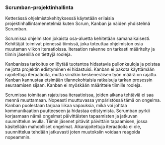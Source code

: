 ### Scrumban-projektinhallinta

Ketterässä ohjelmistokehityksessä käytetään erilaisia projektinhallintamenetelmiä kuten Scrum, Kanban ja näiden yhdistelmä Scrumban.

Scrumissa ohjelmiston jokaista osa-aluetta kehitetään samanaikaisesti. Kehittäjät toimivat pienessä tiimissä, joka toteuttaa ohjelmiston osia muutaman viikon iteraatioissa. Iteraation rakenne on tarkasti määritelty ja tiimin jäsenillä on tiettyjä rooleja.

Kanbanissa tarkoitus on löytää tuotantoa hidastavia pullonkauloja ja poistaa ne jotta projektin edistyminen ei hidastuisi. Kanban ei pakota käyttämään rajoitettuja iteraatioita, mutta siinäkin keskeneräisen työn määrä on rajattu. Kanban kannustaa etsimään tilannekohtaisia ratkaisuja tarkan prosessin seuraamisen sijaan. Kanban ei myöskään määrittele tiimille rooleja.

Scrumissa toimitaan rajatuissa iteraatioissa, joiden aikana tehtäviä ei saa mennä muuttamaan. Nopeasti muuttuvassa ympäristössä tämä on ongelma. Kanban puolestaan tarjoaa liikaa vapauksia, mikä voi johtaa kommunikaation puutteeseen ja hidastaa edistymista. Scrumban pyrkii korjaamaan nämä ongelmat päivittäisten tapaamisten ja jatkuvan suunnittelun avulla. Tiimin jäsenet pitävät päivittäin tapaamisen, jossa käsitellään mahdolliset ongelmat. Aikarajoitettuja iteraatioita ei ole, suunnittelua tehdään jatkuvasti joten muutoksiin voidaan reagoida nopeammin.
